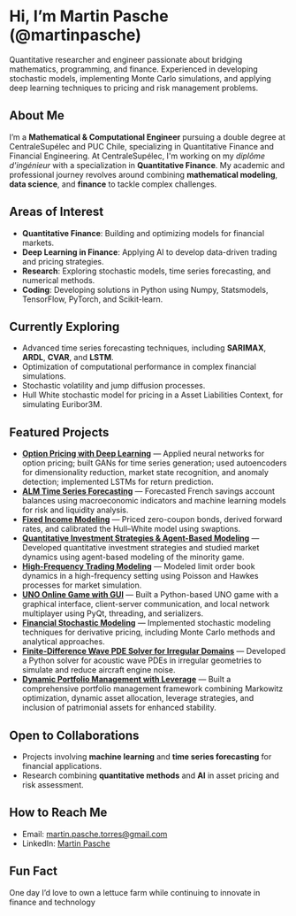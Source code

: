 # Hi, I’m Martin Pasche (@martinpasche)

Quantitative researcher and engineer passionate about bridging mathematics, programming, and finance. Experienced in developing stochastic models, implementing Monte Carlo simulations, and applying deep learning techniques to pricing and risk management problems.

## About Me
I’m a **Mathematical & Computational Engineer** pursuing a double degree at CentraleSupélec and PUC Chile, specializing in Quantitative Finance and Financial Engineering. At CentraleSupélec, I'm working on my *diplôme d'ingénieur* with a specialization in **Quantitative Finance**. My academic and professional journey revolves around combining **mathematical modeling**, **data science**, and **finance** to tackle complex challenges.

## Areas of Interest
- **Quantitative Finance**: Building and optimizing models for financial markets.
- **Deep Learning in Finance**: Applying AI to develop data-driven trading and pricing strategies.
- **Research**: Exploring stochastic models, time series forecasting, and numerical methods.
- **Coding**: Developing solutions in Python using Numpy, Statsmodels, TensorFlow, PyTorch, and Scikit-learn.

## Currently Exploring
- Advanced time series forecasting techniques, including **SARIMAX**, **ARDL**, **CVAR**, and **LSTM**.
- Optimization of computational performance in complex financial simulations.
- Stochastic volatility and jump diffusion processes.
- Hull White stochastic model for pricing in a Asset Liabilities Context, for simulating Euribor3M.

## Featured Projects

- [**Option Pricing with Deep Learning**](https://github.com/martinpasche/DeepLearningInFinance) — Applied neural networks for option pricing; built GANs for time series generation; used autoencoders for dimensionality reduction, market state recognition, and anomaly detection; implemented LSTMs for return prediction.
- [**ALM Time Series Forecasting**](https://github.com/martinpasche/TimeSeriesProject) — Forecasted French savings account balances using macroeconomic indicators and machine learning models for risk and liquidity analysis.
- [**Fixed Income Modeling**](https://github.com/martinpasche/FixedIncome) — Priced zero-coupon bonds, derived forward rates, and calibrated the Hull–White model using swaptions.
- [**Quantitative Investment Strategies & Agent-Based Modeling**](https://github.com/martinpasche/MarketPhysics) — Developed quantitative investment strategies and studied market dynamics using agent-based modeling of the minority game.
- [**High-Frequency Trading Modeling**](https://github.com/martinpasche/HighFreqTrading) — Modeled limit order book dynamics in a high-frequency setting using Poisson and Hawkes processes for market simulation.
- [**UNO Online Game with GUI**](https://github.com/martinpasche/Uno-Online) — Built a Python-based UNO game with a graphical interface, client-server communication, and local network multiplayer using PyQt, threading, and serializers.
- [**Financial Stochastic Modeling**](https://github.com/martinpasche/MSF-1) — Implemented stochastic modeling techniques for derivative pricing, including Monte Carlo methods and analytical approaches.
- [**Finite-Difference Wave PDE Solver for Irregular Domains**](https://github.com/martinpasche/-Shape-optimization-for-noise-attenuation-in-aircraft-engine-reactors-using-FDM) — Developed a Python solver for acoustic wave PDEs in irregular geometries to simulate and reduce aircraft engine noise.
- [**Dynamic Portfolio Management with Leverage**](https://github.com/martinpasche/Portfolio-Management) — Built a comprehensive portfolio management framework combining Markowitz optimization, dynamic asset allocation, leverage strategies, and inclusion of patrimonial assets for enhanced stability.



## Open to Collaborations
- Projects involving **machine learning** and **time series forecasting** for financial applications.
- Research combining **quantitative methods** and **AI** in asset pricing and risk assessment.

## How to Reach Me
- Email: martin.pasche.torres@gmail.com
- LinkedIn: [Martin Pasche](https://linkedin.com/in/martin-pasche)

## Fun Fact
One day I’d love to own a lettuce farm while continuing to innovate in finance and technology


<!---
martinpasche/martinpasche is a ✨ special ✨ repository because its `README.md` (this file) appears on your GitHub profile.
You can click the Preview link to take a look at your changes.
--->
